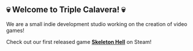 ## 💀 Welcome to Triple Calavera! 💀

We are a small indie development studio working on the creation of video games!

Check out our first released game **[Skeleton Hell](https://store.steampowered.com/app/3082170/Skeleton_Hell/)** on Steam!
